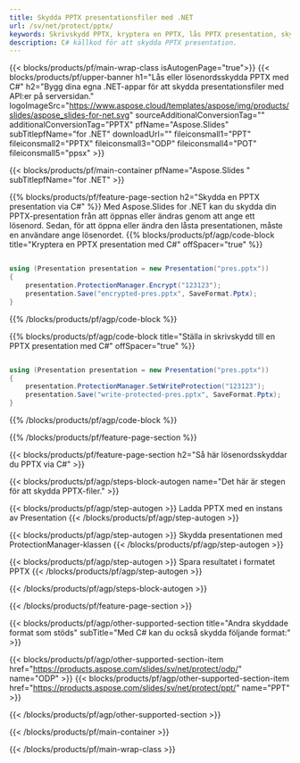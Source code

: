 ```yaml
---
title: Skydda PPTX presentationsfiler med .NET
url: /sv/net/protect/pptx/
keywords: Skrivskydd PPTX, kryptera en PPTX, lås PPTX presentation, skydda PPTX
description: C# källkod för att skydda PPTX presentation.
---
```


{{< blocks/products/pf/main-wrap-class isAutogenPage="true">}}
{{< blocks/products/pf/upper-banner h1="Lås eller lösenordsskydda PPTX med C#" h2="Bygg dina egna .NET-appar för att skydda presentationsfiler med API:er på serversidan." logoImageSrc="https://www.aspose.cloud/templates/aspose/img/products/slides/aspose_slides-for-net.svg" sourceAdditionalConversionTag="" additionalConversionTag="PPTX" pfName="Aspose.Slides" subTitlepfName="for .NET" downloadUrl="" fileiconsmall1="PPT" fileiconsmall2="PPTX" fileiconsmall3="ODP" fileiconsmall4="POT" fileiconsmall5="ppsx" >}}

{{< blocks/products/pf/main-container pfName="Aspose.Slides " subTitlepfName="for .NET" >}}

{{% blocks/products/pf/feature-page-section  h2="Skydda en PPTX presentation via C#" %}}
Med Aspose.Slides for .NET kan du skydda din PPTX-presentation från att öppnas eller ändras genom att ange ett lösenord. Sedan, för att öppna eller ändra den låsta presentationen, måste en användare ange lösenordet.
{{% blocks/products/pf/agp/code-block title="Kryptera en PPTX presentation med C#" offSpacer="true" %}}

```cs

using (Presentation presentation = new Presentation("pres.pptx"))
{
    presentation.ProtectionManager.Encrypt("123123");
    presentation.Save("encrypted-pres.pptx", SaveFormat.Pptx);
}
```

{{% /blocks/products/pf/agp/code-block %}}

{{% blocks/products/pf/agp/code-block title="Ställa in skrivskydd till en PPTX presentation med C#" offSpacer="true" %}}

```cs

using (Presentation presentation = new Presentation("pres.pptx"))
{
    presentation.ProtectionManager.SetWriteProtection("123123");
    presentation.Save("write-protected-pres.pptx", SaveFormat.Pptx);
}
```

{{% /blocks/products/pf/agp/code-block %}}

{{% /blocks/products/pf/feature-page-section %}}

{{< blocks/products/pf/feature-page-section  h2="Så här lösenordsskyddar du PPTX via C#" >}}

{{< blocks/products/pf/agp/steps-block-autogen name="Det här är stegen för att skydda PPTX-filer." >}}

{{< blocks/products/pf/agp/step-autogen >}}
Ladda PPTX med en instans av Presentation
{{< /blocks/products/pf/agp/step-autogen >}}

{{< blocks/products/pf/agp/step-autogen >}}
Skydda presentationen med ProtectionManager-klassen
{{< /blocks/products/pf/agp/step-autogen >}}

{{< blocks/products/pf/agp/step-autogen >}}
Spara resultatet i formatet PPTX
{{< /blocks/products/pf/agp/step-autogen >}}

{{< /blocks/products/pf/agp/steps-block-autogen >}}

{{< /blocks/products/pf/feature-page-section >}}

{{< blocks/products/pf/agp/other-supported-section title="Andra skyddade format som stöds" subTitle="Med C# kan du också skydda följande format:" >}}

{{< blocks/products/pf/agp/other-supported-section-item href="https://products.aspose.com/slides/sv/net/protect/odp/" name="ODP" >}}
{{< blocks/products/pf/agp/other-supported-section-item href="https://products.aspose.com/slides/sv/net/protect/ppt/" name="PPT" >}}


{{< /blocks/products/pf/agp/other-supported-section >}}

{{< /blocks/products/pf/main-container >}}
    
{{< /blocks/products/pf/main-wrap-class >}}